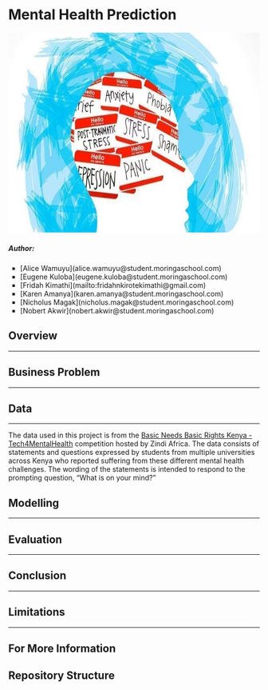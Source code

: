 # **Mental Health Prediction**

<img src="Images\mentalhealth.jpg" alt="Mental Health image" width="650" height="400">

##### **Author**: 
<ul type='square'> 
    <li> [Alice Wamuyu](alice.wamuyu@student.moringaschool.com)</li>
    <li> [Eugene Kuloba](eugene.kuloba@student.moringaschool.com)</li>
    <li>[Fridah Kimathi](mailto:fridahnkirotekimathi@gmail.com)</li>
    <li> [Karen Amanya](karen.amanya@student.moringaschool.com)</li>
    <li> [Nicholus Magak](nicholus.magak@student.moringaschool.com)</li>
    <li> [Nobert Akwir](nobert.akwir@student.moringaschool.com)</li>
</ul>

## Overview
****

## Business Problem
***

## Data
***

The data used in this project is from the <a href="https://zindi.africa/competitions/basic-needs-basic-rights-kenya-tech4mentalhealth/data">  Basic Needs Basic Rights Kenya - Tech4MentalHealth</a> competition hosted by Zindi Africa. The data consists of statements and questions expressed by students from multiple universities across Kenya who reported suffering from these different mental health challenges. The wording of the statements is intended to respond to the prompting question, “What is on your mind?”

## Modelling
***

## Evaluation
***

## Conclusion
***

## Limitations
***

## For More Information

## Repository Structure